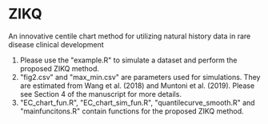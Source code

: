 # ZIKQ
An innovative centile chart method for utilizing natural history data in rare disease clinical development


1. Please use the "example.R" to simulate a dataset and perform the proposed ZIKQ method.
2. "fig2.csv" and "max_min.csv" are parameters used for simulations. They are estimated from Wang et al. (2018) and Muntoni et al. (2019). Please see Section 4 of the manuscript for more details.
3. "EC_chart_fun.R", "EC_chart_sim_fun.R", "quantilecurve_smooth.R" and "mainfuncitons.R" contain functions for the proposed ZIKQ method.
